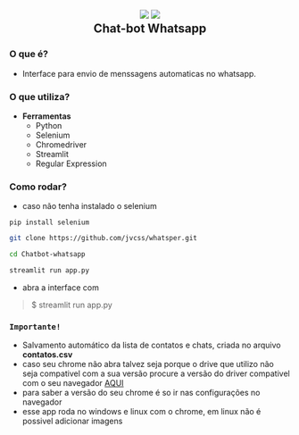 
<h2 align="center">
  <img src="https://img.icons8.com/dusk/128/000000/whatsapp.png"/>
  <img src="https://img.icons8.com/dusk/128/000000/bot.png"/>
  <br/>
  <b>Chat-bot Whatsapp</b>
</h2>

### O que é?

- Interface para envio de menssagens automaticas no whatsapp.

### O que utiliza?

- **Ferramentas**
  - Python
  - Selenium
  - Chromedriver
  - Streamlit
  - Regular Expression

### Como rodar?

- caso não tenha instalado o selenium

`pip install selenium`

```bash
git clone https://github.com/jvcss/whatsper.git

cd Chatbot-whatsapp

streamlit run app.py
```
- abra a interface com
> $ streamlit run app.py

### `Importante!`

- Salvamento automático da lista de contatos e chats, criada no arquivo **contatos.csv**
- caso seu chrome não abra talvez seja porque o drive que utilizo não seja compativel com a sua versão procure a versão do driver compativel com o seu navegador [AQUI](https://chromedriver.chromium.org/downloads)
- para saber a versão do seu chrome é so ir nas configurações no navegador
- esse app roda no windows e linux com o chrome, em linux não é possivel adicionar imagens
